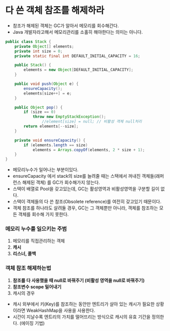 # 다 쓴 객체 참조를 해제하라
- 참조가 해제된 객체는 GC가 알아서 메모리를 회수해간다.
- Java 개발자라고해서 메모리관리를 소홀히 해야한다는 의미는 아니다.

```java
public class Stack {
    private Object[] elements;
    private int size = 0;
    private static final int DEFAULT_INITIAL_CAPACITY = 16;

    public Stack() {
        elements = new Object[DEFAULT_INITIAL_CAPACITY];
    }

    public void push(Object e) {
        ensureCapacity();
        elements[size++] = e;
    }

    public Object pop() {
        if (size == 0)
            throw new EmptyStackException();
				//element[size] = null; // 비활성 객체 null처리
        return elements[--size];
    }

    private void ensureCapacity() {
        if (elements.length == size)
            elements = Arrays.copyOf(elements, 2 * size + 1);
    }
}
```
- 메모리누수가 일어나는 부분이있다.
- ensureCapacity 에서 stack의 size를 늘려줄 때는 스택에서 꺼내진 객체들(래퍼런스 해제된 객체)
를 GC가 회수해가지 않는다.
- 스택이 배열로 Pool을 갖고있는데, GC는 활성영역과 비활성영역을 구분할 길이 없다.
- 스택이 객체들의 다 쓴 참조(Obsolete reference)를 여전히 갖고있기 때문이다.
- 객체 참조를 하나라도 살려둘 경우, GC는 그 객체뿐만 아니라, 객체를 참조하는 모든 객체를 회수해 가지 못한다.

### 메모리 누수를 일으키는 주범
1. 메모리를 직접관리하는 객체
2. **캐시**
3. **리스너, 콜백**

### 객체 참조 해제하는법

1. **참조를 다 사용했을 때 null로 바꿔주기 (비활성 영역을 null로 바꿔주기)**
2. **참조변수 scope 밀어내기**
3. 캐시의 경우
- 캐시 외부에서 키(Key)를 참조하는 동안만 엔트리가 살아 있는 캐시가 필요한 상황이라면 WeakHashMap을 사용을 사용한다.
- 시간이 지날수록 엔트리의 가치를 떨어뜨리는 방식으로 캐시의 유효 기간을 정의한다. (에이징 기법)